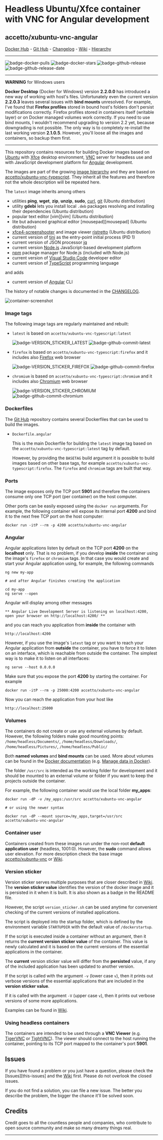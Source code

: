 # Headless Ubuntu/Xfce container with VNC for Angular development

## accetto/xubuntu-vnc-angular

[Docker Hub][this-docker] - [Git Hub][this-github] - [Changelog][this-changelog] - [Wiki][this-wiki] - [Hierarchy][this-wiki-image-hierarchy]

***

![badge-docker-pulls][badge-docker-pulls]
![badge-docker-stars][badge-docker-stars]
![badge-github-release][badge-github-release]
![badge-github-release-date][badge-github-release-date]

***

**WARNING** for Windows users

**Docker Desktop** (Docker for Windows) version **2.2.0.0** has introduced a new way of working with host's files. Unfortunately even the current version **2.2.0.3** leaves several issues with **bind mounts** unresolved. For example, I've found that **Firefox profiles** stored in bound host's folders don't persist modifications correctly. Firefox profiles stored in containers itself (writable layer) or on Docker managed volumes work correctly. If you need to use bind mounts, I wouldn't recommend upgrading to version 2.2 yet, because downgrading is not possible. The only way is to completely re-install the last working version **2.1.0.5**. However, you'll loose all the images and containers, so backup them first.

***

This repository contains resources for building Docker images based on [Ubuntu][docker-ubuntu] with [Xfce][xfce] desktop environment, [VNC][tigervnc] server for headless use and with JavaScript development platform for [Angular][angular] development.

The images are part of the growing [image hierarchy][this-wiki-image-hierarchy] and they are based on [accetto/xubuntu-vnc-typescript][accetto-docker-xubuntu-vnc-typescript]. They inherit all the features and therefore not the whole description will be repeated here.

The `latest` image inherits among others

- utilities **ping**, **wget**, **zip**, **unzip**, **sudo**, [curl][curl], [git][git] (Ubuntu distribution)
- utility **gdebi** lets  you install local `.deb` packages resolving and installing their dependencies (Ubuntu distribution)
- popular text editor [vim][vim] (Ubuntu distribution)
- lite but advanced graphical editor [mousepad][mousepad] (Ubuntu distribution)
- [xfce4-screenshooter][screenshooter] and image viewer [ristretto][ristretto] (Ubuntu distribution)
- current version of [tini][tini] as the entry-point initial process (PID 1)
- current version of JSON processor [jq][jq]
- current version [Node.js][nodejs] JavaScript-based development platform
- [npm][npm] package manager for Node.js (included with Node.js)
- current version of [Visual Studio Code][vscode] developer editor
- current version of [TypeScript][typescript] programming language

and adds

- current version of [Angular][angular] CLI

The history of notable changes is documented in the [CHANGELOG][this-changelog].

![container-screenshot][this-screenshot-container]

### Image tags

The following image tags are regularly maintained and rebuilt:

- `latest` is based on `accetto/xubuntu-vnc-typescript:latest`

    ![badge-VERSION_STICKER_LATEST][badge-VERSION_STICKER_LATEST]
    ![badge-github-commit-latest][badge-github-commit-latest]

- `firefox` is based on `accetto/xubuntu-vnc-typescript:firefox` and it includes also [Firefox][firefox] web browser

    ![badge-VERSION_STICKER_FIREFOX][badge-VERSION_STICKER_FIREFOX]
    ![badge-github-commit-firefox][badge-github-commit-firefox]

- `chromium` is based on `accetto/xubuntu-vnc-typescript:chromium` and it includes also [Chromium][chromium] web browser

    ![badge-VERSION_STICKER_CHROMIUM][badge-VERSION_STICKER_CHROMIUM]
    ![badge-github-commit-chromium][badge-github-commit-chromium]

### Dockerfiles

The [Git Hub][this-github-xubuntu-vnc-angular] repository contains several Dockerfiles that can be used to build the images.

- `Dockerfile.angular`  
  
  This is the main Dockerfile for building the `latest` image tag based on the `accetto/xubuntu-vnc-typescript:latest` tag by default.

  However, by providing the `BASETAG` build argument it is possible to build images based on other base tags, for example `accetto/xubuntu-vnc-typescript:firefox`. The `firefox` and `chromium` tags are built that way.

### Ports

The image exposes only the TCP port **5901** and therefore the containers consume only one TCP port (per container) on the host computer.

Other ports can be easily exposed using the `docker run` arguments. For example, the following container will expose its internal port **4200** and bind it to the next free TCP port on the host computer:

```shell
docker run -itP --rm -p 4200 accetto/xubuntu-vnc-angular
```

### Angular

Angular applications listen by default on the TCP port **4200** on the **localhost** only. That is no problem, if you develop **inside** the container using the image's `firefox` or `chromium` tags. In that case you would create and start your Angular application using, for example, the following commands

```shell
ng new my-app

# and after Angular finishes creating the application

cd my-app
ng serve --open
```

Angular will display among other messages

```shell
** Angular Live Development Server is listening on localhost:4200, open your browser on http://localhost:4200/ **
```

and you can reach you application from **inside** the container with

```shell
http://localhost:4200
```

However, if you use the image's `latest` tag or you want to reach your Angular application from **outside** the container, you have to force it to listen on an interface, which is reachable from outside the container. The simplest way is to make it to listen on all interfaces:

```shell
ng serve --host 0.0.0.0
```

Make sure that you expose the port **4200** by starting the container. For example

```shell
docker run -itP --rm -p 25000:4200 accetto/xubuntu-vnc-angular
```

Now you can reach the application from your host like

```shell
http://localhost:25000
```

### Volumes

The containers do not create or use any external volumes by default. However, the following folders make good mounting points: `/home/headless/Documents/`, `/home/headless/Downloads/`, `/home/headless/Pictures/`, `/home/headless/Public/`

Both **named volumes** and **bind mounts** can be used. More about volumes can be found in the [Docker documentation][docker-doc] (e.g. [Manage data in Docker][docker-doc-managing-data]).

The folder `/usr/src` is intended as the working folder for development and it should be mounted to an external volume or folder if you want to keep the projects outside the container.

For example, the following container would use the local folder **my_apps**:

```shell
docker run -dP -v /my_apps:/usr/src accetto/xubuntu-vnc-angular

# or using the newer syntax

docker run -dP --mount source=/my_apps,target=/usr/src accetto/xubuntu-vnc-angular
```

### Container user

Containers created from these images run under the non-root **default application user** (headless, 1001:0). However, the **sudo** command allows user elevation. For more description check the base image [accetto/xubuntu-vnc][accetto-docker-xubuntu-vnc] or [Wiki][this-wiki].

### Version sticker

Version sticker serves multiple purposes that are closer described in [Wiki][this-wiki]. The **version sticker value** identifies the version of the docker image and it is persisted in it when it is built. It is also shown as a badge in the README file.

However, the script `version_sticker.sh` can be used anytime for convenient checking of the current versions of installed applications.

The script is deployed into the startup folder, which is defined by the environment variable `STARTUPDIR` with the default value of `/dockerstartup`.

If the script is executed inside a container without an argument, then it returns the **current version sticker value** of the container. This value is newly calculated and it is based on the current versions of the essential applications in the container.

The **current** version sticker value will differ from the **persisted** value, if any of the included application has been updated to another version.

If the script is called with the argument `-v` (lower case `v`), then it prints out verbose versions of the essential applications that are included in the **version sticker value**.

If it is called with the argument `-V` (upper case `v`), then it prints out verbose versions of some more applications.

Examples can be found in [Wiki][this-wiki].

### Using headless containers

The containers are intended to be used through a **VNC Viewer** (e.g. [TigerVNC][tigervnc] or [TightVNC][tightvnc]). The viewer should connect to the host running the container, pointing to its TCP port mapped to the container's port **5901**.

## Issues

If you have found a problem or you just have a question, please check the [Issues][this-issues] and the [Wiki][this-wiki] first. Please do not overlook the closed issues.

If you do not find a solution, you can file a new issue. The better you describe the problem, the bigger the chance it'll be solved soon.

## Credits

Credit goes to all the countless people and companies, who contribute to open source community and make so many dreamy things real.

***

[this-docker]: https://hub.docker.com/r/accetto/xubuntu-vnc-angular
[this-github-xubuntu-vnc-angular]: https://github.com/accetto/xubuntu-vnc/tree/master/docker/xubuntu-vnc-angular

[this-github]: https://github.com/accetto/xubuntu-vnc/
[this-changelog]: https://github.com/accetto/xubuntu-vnc/blob/master/CHANGELOG.md

[this-wiki]: https://github.com/accetto/xubuntu-vnc/wiki
[this-wiki-image-hierarchy]: https://github.com/accetto/xubuntu-vnc/wiki/Image-hierarchy

[this-screenshot-container]: https://raw.githubusercontent.com/accetto/xubuntu-vnc/master/docker/xubuntu-vnc-angular/xubuntu-vnc-angular.jpg

[accetto-docker-xubuntu-vnc]: https://hub.docker.com/r/accetto/xubuntu-vnc/
[accetto-docker-xubuntu-vnc-typescript]: https://hub.docker.com/r/accetto/xubuntu-vnc-typescript

[docker-doc]: https://docs.docker.com/
[docker-doc-managing-data]: https://docs.docker.com/storage/

[docker-ubuntu]: https://hub.docker.com/_/ubuntu/

[chromium]: https://www.chromium.org/Home
[curl]: http://manpages.ubuntu.com/manpages/bionic/man1/curl.1.html
[firefox]: https://www.mozilla.org
[git]: https://git-scm.com/
[jq]: https://stedolan.github.io/jq/
[nodejs]: https://nodejs.org/en/
[npm]: https://www.npmjs.com/
[ristretto]: https://docs.xfce.org/apps/ristretto/start
[screenshooter]: https://docs.xfce.org/apps/screenshooter/start
[tigervnc]: http://tigervnc.org
[tightvnc]: http://www.tightvnc.com
[tini]: https://github.com/krallin/tini
[typescript]: https://www.typescriptlang.org/
[vscode]: https://code.visualstudio.com/
[xfce]: http://www.xfce.org

[angular]: https://angular.io/

<!-- docker badges -->

[badge-docker-pulls]: https://badgen.net/docker/pulls/accetto/xubuntu-vnc-angular?icon=docker&label=pulls

[badge-docker-stars]: https://badgen.net/docker/stars/accetto/xubuntu-vnc-angular?icon=docker&label=stars

<!-- github badges -->

[badge-github-release]: https://badgen.net/github/release/accetto/xubuntu-vnc?icon=github&label=release

[badge-github-release-date]: https://img.shields.io/github/release-date/accetto/xubuntu-vnc?logo=github

<!-- latest tag badges -->

[badge-VERSION_STICKER_LATEST]: https://badgen.net/badge/version%20sticker/ubuntu18.04.3-node12.16.0-npm6.13.4-code1.42.1-tsc3.7.5-angular9.0.2/blue

[badge-github-commit-latest]: https://images.microbadger.com/badges/commit/accetto/xubuntu-vnc-angular.svg

<!-- chromium tag badges -->

[badge-VERSION_STICKER_CHROMIUM]: https://badgen.net/badge/version%20sticker/ubuntu18.04.3-node12.16.0-npm6.13.4-code1.42.1-tsc3.7.5-angular9.0.2-chromium80.0.3987.87/blue

[badge-github-commit-chromium]: https://images.microbadger.com/badges/commit/accetto/xubuntu-vnc-angular:chromium.svg

<!-- firefox tag badges -->

[badge-VERSION_STICKER_FIREFOX]: https://badgen.net/badge/version%20sticker/ubuntu18.04.3-node12.16.0-npm6.13.4-code1.42.1-tsc3.7.5-angular9.0.2-firefox73.0/blue

[badge-github-commit-firefox]: https://images.microbadger.com/badges/commit/accetto/xubuntu-vnc-angular:firefox.svg
